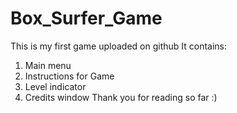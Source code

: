 # Box_Surfer_Game
This is my first game uploaded on github 
It contains:
1) Main menu
2) Instructions for Game
3) Level indicator
4) Credits window
 Thank you for reading so far :)
